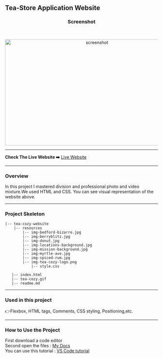 ## Tea-Store Application Website
<h3 align="center">Screenshot</h3>
<br>
<p align="center">
<a href="https://bavi-boop.github.io/clipboard-landing-page-website/"><img src="tea-cozy.gif" alt="screenshot" width="590" height="350"></a>
</p>
<hr>
<b>Check The Live Website ➡️</b> <a href="https://bavi-boop.github.io/tea-cozy-website/">Live Website</a>
<hr>
<h3>Overview</h3>
In this project I mastered division and professional photo and video mixture.We used HTML and CSS. You can see visual representation of the website above. 
<hr>
<h3>Project Skeleton</h3>
  
```
|-- tea-cozy-website
    |-- resources
        |-- img-bedford-bizarre.jpg
        |-- img-berryblitz.jpg
        |-- img-donut.jpg
        |-- img-locations-background.jpg
        |-- img-mission-background.jpg
        |-- img-myrtle-ave.jpg
        |-- img-spiced-rum.jpg
        |-- img-tea-cozy-logo.png
            |-- style.css

   |-- index.html
   |-- tea-cozy.gif
   |-- readme.md
```    
<hr>
<h3>Used in this project</h3>

👉Flexbox, HTML tags, Comments, CSS styling, Positioning,etc.


<hr>
<h3>How to Use the Project</h3>
<span>First download a code editor </span>
<br><span>Second open the files : </span><a href='https://github.com/BAVI-BOOP/tea-cozy-website'>My Docs</a>
<br><span>You can use this tutorial : </span><a href='https://www.youtube.com/watch?v=fJEbVCrEMSE'>VS Code tutorial</a>
